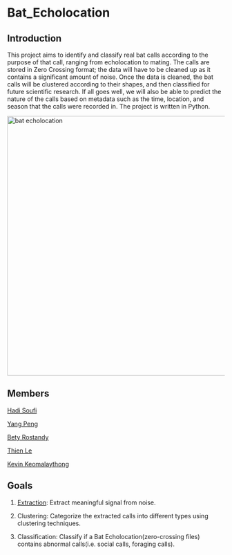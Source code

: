 # Bat_Echolocation

## Introduction
This project aims to identify and classify real bat calls according to the purpose of that call, ranging from echolocation to mating. The calls are stored in Zero Crossing format; the data will have to be cleaned up as it contains a significant amount of noise. Once the data is cleaned, the bat calls will be clustered according to their shapes, and then classified for future scientific research. If all goes well, we will also be able to predict the nature of the calls based on metadata such as the time, location, and season that the calls were recorded in. The project is written in Python.

<img width="600" alt="bat echolocation" src="https://www.batconservationireland.org/wp-content/uploads/2013/10/EcholocationII.jpg">

## Members

[Hadi Soufi](https://github.com/HadiSoufi)

[Yang Peng](https://github.com/yangp18)

[Bety Rostandy](https://github.com/brostandy)

[Thien Le](https://github.com/InsertGitHubUsernameHere)

[Kevin Keomalaythong](https://github.com/kkeomalaythong)

## Goals

1. [Extraction](https://plot.ly/~souhad/20/zc-noisy-zc-smoothed-zc-noiseless/):
Extract meaningful signal from noise.

2. Clustering:
Categorize the extracted calls into different types using clustering techniques.

3. Classification:
Classify if a Bat Echolocation(zero-crossing files) contains abnormal calls(i.e. social calls, foraging calls).
